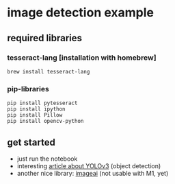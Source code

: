 # image detection example

## required libraries

### tesseract-lang [installation with homebrew]
```
brew install tesseract-lang
```

### pip-libraries

```
pip install pytesseract
pip install ipython
pip install Pillow
pip install opencv-python
```

## get started

- just run the notebook
- interesting [article about YOLOv3](https://cloudxlab.com/blog/setup-yolo-with-darknet/) (object detection)
- another nice library: [imageai](https://github.com/OlafenwaMoses/ImageAI) (not usable with M1, yet)
